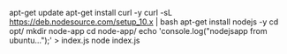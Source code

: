 apt-get update
apt-get install curl -y
curl -sL https://deb.nodesource.com/setup_10.x | bash
apt-get install nodejs -y
cd opt/
mkdir node-app
cd node-app/
echo 'console.log("nodejsapp from ubuntu...");' > index.js
node index.js